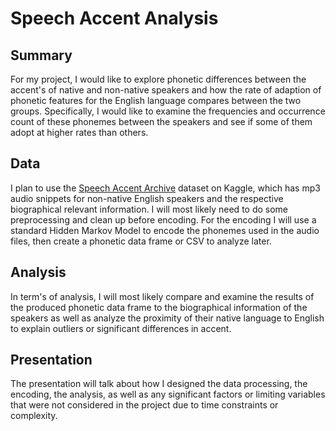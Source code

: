 # Speech Accent Analysis
## Summary
For my project, I would like to explore phonetic differences between the accent's of native and non-native speakers and how the rate of adaption of phonetic features for the English language compares between the two groups. Specifically, I would like to examine the frequencies and occurrence count of these phonemes between the speakers and see if some of them adopt at higher rates than others.

## Data
I plan to use the [Speech Accent Archive](https://www.kaggle.com/datasets/rtatman/speech-accent-archive) dataset on Kaggle, which has mp3 audio snippets for non-native English speakers and the respective biographical relevant information. I will most likely need to do some preprocessing and clean up before encoding. For the encoding I will use a standard Hidden Markov Model to encode the phonemes used in the audio files, then create a phonetic data frame or CSV to analyze later.

## Analysis
In term's of analysis, I will most likely compare and examine the results of the produced phonetic data frame to the biographical information of the speakers as well as analyze the proximity of their native language to English to explain outliers or significant differences in accent.

## Presentation
The presentation will talk about how I designed the data processing, the encoding, the analysis, as well as any significant factors or limiting variables that were not considered in the project due to time constraints or complexity.
